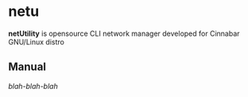 # netu
<b>netUtility</b> is opensource CLI network manager developed for Cinnabar GNU/Linux distro
## Manual
<i>blah-blah-blah</i>

